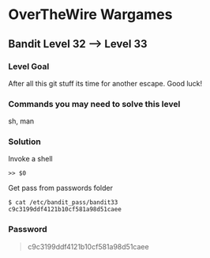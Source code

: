 # OverTheWire Wargames

## Bandit Level 32 --> Level 33
### Level Goal
After all this git stuff its time for another escape. Good luck!

### Commands you may need to solve this level
sh, man

### Solution

Invoke a shell
```console
>> $0
```

Get pass from passwords folder
```console
$ cat /etc/bandit_pass/bandit33
c9c3199ddf4121b10cf581a98d51caee
```

### Password
> c9c3199ddf4121b10cf581a98d51caee

  
